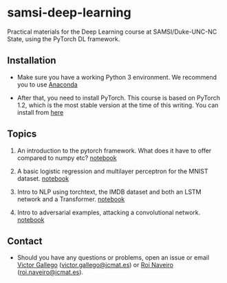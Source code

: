 # samsi-deep-learning
Practical materials for the Deep Learning course at SAMSI/Duke-UNC-NC State, using the PyTorch DL framework.

## Installation

* Make sure you have a working Python 3 environment. We recommend you to use [Anaconda](https://www.anaconda.com/distribution/)

* After that, you need to install PyTorch. This course is based on PyTorch 1.2, which is the most stable version at the time of this writing. You can install from [here](https://pytorch.org/)

## Topics

1. An introduction to the pytorch framework. What does it have to offer compared to numpy etc? [notebook](https://github.com/vicgalle/samsi-deep-learning/blob/master/1_intro_to_pytorch.ipynb)

2. A basic logistic regression and multilayer perceptron for the MNIST dataset. [notebook](https://github.com/vicgalle/samsi-deep-learning/blob/master/2_mnist.ipynb)

3. Intro to NLP using torchtext, the IMDB dataset and both an LSTM network and a Transformer. [notebook](https://github.com/vicgalle/samsi-deep-learning/blob/master/3_rnn_imdb.ipynb)

4. Intro to adversarial examples, attacking a convolutional network. [notebook](https://github.com/vicgalle/samsi-deep-learning/blob/master/4_cnn_adversarial.ipynb)

## Contact

* Should you have any questions or problems, open an issue or email [Victor Gallego](https://vicgalle.github.io) (victor.gallego@icmat.es) or [Roi Naveiro](https://roinaveiro.github.io/) (roi.naveiro@icmat.es).


